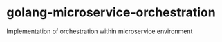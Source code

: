 # golang-microservice-orchestration
Implementation of orchestration within microservice environment

